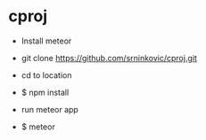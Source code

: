 # cproj

* Install meteor

* git clone https://github.com/srninkovic/cproj.git

* cd to location
- $ npm install

* run meteor app
- $ meteor
